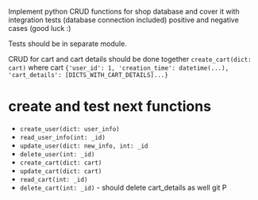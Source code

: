 Implement python CRUD functions for shop database and cover it with
integration tests (database connection included) positive and negative
cases (good luck :)

Tests should be in separate module.

CRUD for cart and cart details should be done together
  `create_cart(dict: cart)` where cart
  `{'user_id': 1, 'creation_time': datetime(...), 'cart_details': [DICTS_WITH_CART_DETAILS]...}`

# create and test next functions
* `create_user(dict: user_info)`
* `read_user_info(int: _id)`
* `update_user(dict: new_info, int: _id`
* `delete_user(int: _id)`
* `create_cart(dict: cart)`
* `update_cart(dict: cart)`
* `read_cart(int: _id)`
* `delete_cart(int: _id)` - should delete cart_details as well
git P